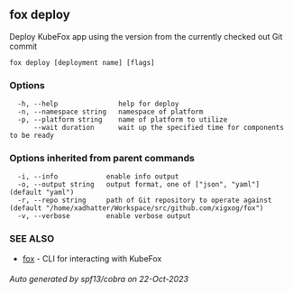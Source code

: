 ## fox deploy

Deploy KubeFox app using the version from the currently checked out Git commit

```
fox deploy [deployment name] [flags]
```

### Options

```
  -h, --help               help for deploy
  -n, --namespace string   namespace of platform
  -p, --platform string    name of platform to utilize
      --wait duration      wait up the specified time for components to be ready
```

### Options inherited from parent commands

```
  -i, --info            enable info output
  -o, --output string   output format, one of ["json", "yaml"] (default "yaml")
  -r, --repo string     path of Git repository to operate against (default "/home/xadhatter/Workspace/src/github.com/xigxog/fox")
  -v, --verbose         enable verbose output
```

### SEE ALSO

* [fox](fox.md)	 - CLI for interacting with KubeFox

###### Auto generated by spf13/cobra on 22-Oct-2023
